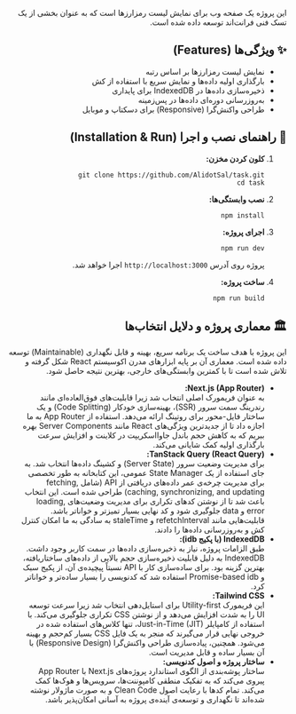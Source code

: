 <div dir="rtl" style="text-align: right">

<p>این پروژه یک صفحه وب برای نمایش لیست رمزارزها است که به عنوان بخشی از یک تسک فنی فرانت‌اند توسعه داده شده است.</p>

<h2>✨ ویژگی‌ها (Features)</h2>
<ul>
  <li>نمایش لیست رمزارزها بر اساس رتبه</li>
  <li>بارگذاری اولیه داده‌ها و نمایش سریع با استفاده از کش</li>
  <li>ذخیره‌سازی داده‌ها در IndexedDB برای پایداری</li>
  <li>به‌روزرسانی دوره‌ای داده‌ها در پس‌زمینه</li>
  <li>طراحی واکنش‌گرا (Responsive) برای دسکتاپ و موبایل</li>
</ul>

<h2>🚀 راهنمای نصب و اجرا (Installation & Run)</h2>
<ol>
  <li><strong>کلون کردن مخزن:</strong><br>
    <pre><code>git clone https://github.com/AlidotSal/task.git
cd task</code></pre>
  </li>
  <li><strong>نصب وابستگی‌ها:</strong><br>
    <pre><code>npm install</code></pre>
  </li>
  <li><strong>اجرای پروژه:</strong><br>
    <pre><code>npm run dev</code></pre>
    <p>پروژه روی آدرس <code>http://localhost:3000</code> اجرا خواهد شد.</p>
  </li>
  <li><strong>ساخت پروژه:</strong><br>
    <pre><code>npm run build</code></pre>
  </li>
</ol>

<h2>🏛️ معماری پروژه و دلایل انتخاب‌ها</h2>

<p>این پروژه با هدف ساخت یک برنامه سریع، بهینه و قابل نگهداری (Maintainable) توسعه داده شده است. معماری آن بر پایه ابزارهای مدرن اکوسیستم React شکل گرفته و تلاش شده است تا با کمترین وابستگی‌های خارجی، بهترین نتیجه حاصل شود.</p>

<ul>
  <li><strong>Next.js (App Router):</strong><br>
    به عنوان فریمورک اصلی انتخاب شد زیرا قابلیت‌های فوق‌العاده‌ای مانند رندرینگ سمت سرور (SSR)، بهینه‌سازی خودکار (Code Splitting) و یک ساختار فایل-محور برای روتینگ ارائه می‌دهد. استفاده از App Router به ما اجازه داد تا از جدیدترین ویژگی‌های React مانند Server Components بهره ببریم که به کاهش حجم باندل جاوااسکریپت در کلاینت و افزایش سرعت بارگذاری اولیه کمک شایانی می‌کند.
  </li>

  <li><strong>TanStack Query (React Query):</strong><br>
    برای مدیریت وضعیت سرور (Server State) و کشینگ داده‌ها انتخاب شد. به جای استفاده از یک State Manager عمومی، این کتابخانه به طور تخصصی برای مدیریت چرخه‌ی عمر داده‌های دریافتی از API (شامل fetching, caching, synchronizing, and updating) طراحی شده است. این انتخاب باعث شد تا از نوشتن کدهای تکراری برای مدیریت وضعیت‌های loading, error و data جلوگیری شود و کد نهایی بسیار تمیزتر و خواناتر باشد. قابلیت‌هایی مانند refetchInterval و staleTime به سادگی به ما امکان کنترل کش و به‌روزرسانی داده‌ها را دادند.
  </li>

  <li><strong>IndexedDB (با پکیج idb):</strong><br>
    طبق الزامات پروژه، نیاز به ذخیره‌سازی داده‌ها در سمت کاربر وجود داشت. IndexedDB به دلیل قابلیت ذخیره‌سازی حجم بالایی از داده‌های ساختاریافته، بهترین گزینه بود. برای ساده‌سازی کار با API نسبتاً پیچیده‌ی آن، از پکیج سبک و Promise-based idb استفاده شد که کدنویسی را بسیار ساده‌تر و خواناتر کرد.
  </li>

  <li><strong>Tailwind CSS:</strong><br>
    این فریمورک Utility-first برای استایل‌دهی انتخاب شد زیرا سرعت توسعه UI را به شدت افزایش می‌دهد و از نوشتن CSS تکراری جلوگیری می‌کند. با استفاده از کامپایلر Just-in-Time (JIT)، تنها کلاس‌های استفاده شده در خروجی نهایی قرار می‌گیرند که منجر به یک فایل CSS بسیار کم‌حجم و بهینه می‌شود. همچنین، پیاده‌سازی طراحی واکنش‌گرا (Responsive Design) با آن بسیار ساده و قابل مدیریت است.
  </li>

  <li><strong>ساختار پروژه و اصول کدنویسی:</strong><br>
    ساختار پوشه‌بندی از الگوی استاندارد پروژه‌های Next.js با App Router پیروی می‌کند که به تفکیک منطقی کامپوننت‌ها، سرویس‌ها و هوک‌ها کمک می‌کند. تمام کدها با رعایت اصول Clean Code و به صورت ماژولار نوشته شده‌اند تا نگهداری و توسعه‌ی آینده‌ی پروژه به آسانی امکان‌پذیر باشد.
  </li>
</ul>

</div>
